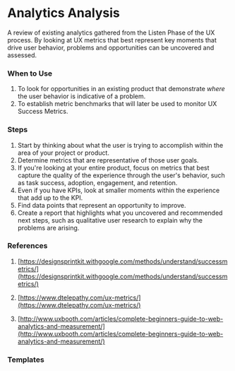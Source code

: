 # Analytics Analysis

A review of existing analytics gathered from the Listen Phase of the UX process. By looking at UX metrics that best represent key moments that drive user behavior, problems and opportunities can be uncovered and assessed.

### When to Use

1. To look for opportunities in an existing product that demonstrate _where_ the user behavior is indicative of a problem.
2. To establish metric benchmarks that will later be used to monitor UX Success Metrics.

### Steps

1. Start by thinking about what the user is trying to accomplish within the area of your project or product.
2. Determine metrics that are representative of those user goals.
3. If you're looking at your entire product, focus on metrics that best capture the quality of the experience through the user's behavior, such as task success, adoption, engagement, and retention.
4. Even if you have KPIs, look at smaller moments within the experience that add up to the KPI.
5. Find data points that represent an opportunity to improve.
6. Create a report that highlights what you uncovered and recommended next steps, such as qualitative user research to explain why the problems are arising.

### References

1. [https://designsprintkit.withgoogle.com/methods/understand/successmetrics/](https://designsprintkit.withgoogle.com/methods/understand/successmetrics/)

2. [https://www.dtelepathy.com/ux-metrics/](https://www.dtelepathy.com/ux-metrics/)

3. [http://www.uxbooth.com/articles/complete-beginners-guide-to-web-analytics-and-measurement/](http://www.uxbooth.com/articles/complete-beginners-guide-to-web-analytics-and-measurement/)

### Templates



